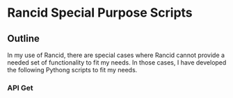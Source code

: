 # Rancid Special Purpose Scripts

## Outline
In my use of Rancid, there are special cases where Rancid cannot provide a needed set of functionality to fit my needs.  In those cases, I have developed the following Pythong scripts to fit my needs.

### API Get

